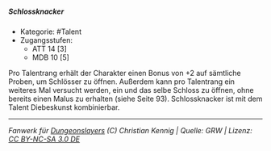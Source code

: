 <!---
Dies ist ein Fanwerk für DUNGEONSLAYERS (C) von Christian Kennig

Quellen:      [Dungeonslayers Grundregelwerk](https://dungeonslayers.net/download/Dungeonslayers4.pdf)
              [Talentbeschreibungen](https://www.f-space.de/ds4/tools-talentcards.html)
License:      [CC-BY-NC-SA 4.0](https://creativecommons.org/licenses/by-nc-sa/4.0/deed.de)
Richtlinien:  [Fanwerkrichtlinien](https://www.dungeonslayers.net/fanwerk-richtlinien/)
Autor:        Zauberlehrling
-->

##### Schlossknacker

- Kategorie: #Talent
- Zugangsstufen:
  - ATT 14 [3]
  - MDB 10 [5]

Pro Talentrang erhält der Charakter einen Bonus von +2 auf sämtliche Proben, um Schlösser zu öffnen. Außerdem kann pro Talentrang ein weiteres Mal versucht werden, ein und das selbe Schloss zu öffnen, ohne bereits einen Malus zu erhalten (siehe Seite 93). Schlossknacker ist mit dem Talent Diebeskunst kombinierbar.

---

_Fanwerk für [Dungeonslayers](https://www.dungeonslayers.net/) (C) Christian Kennig | Quelle: GRW | Lizenz: [CC BY-NC-SA 3.0 DE](https://creativecommons.org/licenses/by-nc-sa/3.0/de/)_
